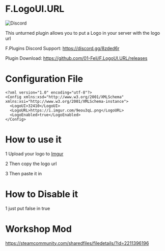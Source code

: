# F.LogoUI.URL
![Discord](https://img.shields.io/discord/742861338233274418?label=Discord&logo=Discord)

This unturned plugin allows you to put a Logo in your server with the logo url

F.Plugins Discord Support: https://discord.gg/8zded6r

Plugin Download: https://github.com/01-Feli/F.LogoUI.URL/releases
# Configuration File
```
<?xml version="1.0" encoding="utf-8"?>
<Config xmlns:xsd="http://www.w3.org/2001/XMLSchema" xmlns:xsi="http://www.w3.org/2001/XMLSchema-instance">
  <LogoUI>32410</LogoUI>
  <LogoURL>https://i.imgur.com/9eou3qL.png</LogoURL>
  <LogoEnabled>true</LogoEnabled>
</Config>
```

# How to use it

1 Upload your logo to [Imgur](https://imgur.com/)

2 Then copy the logo url

3 Then paste it in <LogoURL>

# How to Disable it
1 just put false in <LogoEnabled>true</LogoEnabled>

# Workshop Mod
https://steamcommunity.com/sharedfiles/filedetails/?id=2211396196

